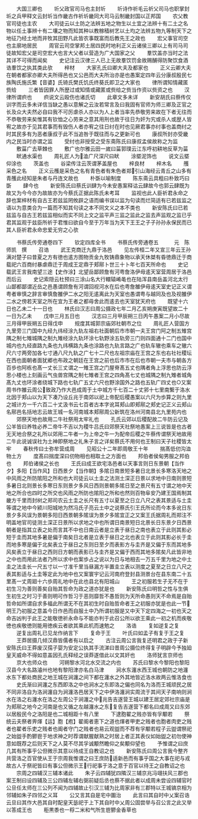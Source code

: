 <!-- { "loadSidebar": true } -->
　　大国三卿也
　　圻父政官司马也主封圻
　　圻诗作祈毛云祈父司马也职掌封圻之兵甲释文云封圻当作畿古作祈圻畿同大司马云制畿封国以正邦国
　　农父教官司徒也主农
　　大司徒云以土防之法辨五地之物生以土宜之法辨十有二土之名物以任土事辨十有二壤之物而知其种以教稼穑树艺以土均之法辨五物九等制天下之地征乃经土地而井牧其田野凡此皆农事既富而后教先王之政也
　　宏父事官司空也主廓地居民
　　周官云司空掌邦土居四民时地利正义云诸侯三卿以上有司马司徒故知宏父是司空宏大也言大父者以营造为广大国家之父
　　羣饮盖亦当时之法其详不可得而闻矣
　　史记注云汉律三人已上无故羣饮罚金故赐酺得防聚饮食酒诰羣饮之执其类此欤
　　梓材
　　大家孔氏曰卿大夫及都家也
　　正义云卿大夫在朝者都家亦卿大夫所得邑也又公邑而大夫所治亦是也愚案定四年云分康叔殷民七族陶氏施氏繁【音婆】氏锜氏樊氏饥氏终葵氏即卫之大家也
　　律所谓知情藏匿赀给
　　三者皆因罪人所歴过或知情或藏匿或赀给之赀当作资以赀资之也
　　汉律所谓疻也
　　疻说文云殴伤也诸氏切
　　此章文多未详
　　新安胡氏曰蔡传仅训字而云多未详信当缺之愚以意解之云汝若常言及曰我固有官师为师三卿及正官之长及众大夫然必自曰我不可厉虐杀人亦以为人上者当率先恭敬劳来故在下者无往而不恭敬劳来矣惟其有钦恤之心劳来之意其用刑也故于往日为奸为宄或杀人或歴人皆宥之故亦于见其君事而有毁伤人者亦宥之往日纣在时也见厥君事亦纣事也盖商纣之时其民多有为恶者康叔于此不当追咎于既往而与之更新可也
　　康叔所封亦受畿内之民当时亦谓之监
　　受纣也非授受之受东斋陈氏曰康叔孟侯故称之为监
　　敷菑广去草棘也
　　敷广也尔雅云田一嵗曰菑郭璞云江东呼初耕地反草为菑
　　畎通水渠也
　　周礼匠人为洫广尺深尺曰畎
　　涂塈泥饰也
　　说文云塈仰涂也
　　茨盖也
　　谷梁传注云茨谓茅盖屋也
　　梓良材
　　梓木名
　　雘采色之名
　　正义云雘是采色之名有青色者有朱色者郑引山海经云青丘之山多有青雘此经知是朱者与丹连文故也
　　朴斲以喻制度
　　陈东斋云具粗曰朴致巧曰斲
　　肆今也
　　新安陈氏曰蔡氏训肆为今未安愚案释诂云肆故今也郭云肆既为故又为今今亦为故故亦为今蔡氏正据此陈氏未考耳
　　监视也此人臣祈君永命之辞也案梓材有自古王若兹监罔攸辟之语而编书误以监为句读而烂简适有已若兹监之语以为意类合为一篇而不知其句读之本不同文义之本不类也
　　新安陈氏曰已若兹监与自古王若兹监相似而实不同上文之监平声三监之监此之监去声监观之监已乎君其监观于兹臣所祈于君惟曰欲自今至于万年当为天下王王之子子孙孙永保民而已其人臣祈君永命忠爱无穷之心欤











　　书蔡氏传旁通卷四下
　　钦定四库全书
　　书蔡氏传旁通卷五　　　元　陈师凯　撰
　　召诰
　　武王克商迁九鼎于洛邑
　　见左传桓二年又宣三年云王孙满对楚子曰昔夏之方有徳也逺方图物贡金九牧铸鼎象物以承天休桀有昏徳鼎迁于商载祀六百商纣暴虐鼎迁于周成王定鼎于郏鄏卜世三十卜年七百天所命也
　　史记载武王言我南望三途【史作涂】北望岳鄙顾詹有河粤詹洛伊毋逺天室营周居于洛邑而后云
　　史记索隠云杜预曰三涂山名大行轘辕崤黾也在陆浑县南岳盖河北太行山鄙都鄙谓近岳之邑愚谓顾詹有河谓回视河水在后也粤詹雒伊毋逺天室史记正义谓粤者审慎之辞言审慎詹雒伊二水之阳无逺离此为天室也愚谓粤与越同及也及视雒伊二水之傍若天室之所在宜为王者之都毋舍此而逺去也天室犹天府也
　　既望十六日也乙未二十一日也
　　林氏曰汉志曰周公摄政七年二月乙亥朔庚寅既望故二十一日为乙未
　　戊申三月五日也
　　汉志曰三月甲辰朔三日丙午愚案二月小尽故三月得甲辰朔五日得戊申
　　规度其城郭宗庙郊社朝市之位
　　周礼匠人营国方九里旁三门国中九经九纬经涂九轨左祖右社面朝后市市朝一夫王宫门阿之制五雉宫隅之制七雉城隅之制九雉经涂九轨环涂七轨野涂五轨旁三门则四面通十二门也国中城内也九经直路九条也九纬横路九条也涂路也九轨言路之广也轨车辙也乘车之辙六尺六寸两旁加各七寸通八尺九轨之广七十二尺也左祖宗庙在王宫之东也右社社稷坛在西也面朝者面犹郷也布政之朝廷在王宫之前也后市市在后也市朝一夫市与朝各方百歩也阿栋也髙一丈长三丈谓之一雉王宫之门屋脊髙五丈也隅者角上浮思也防云浮思小楼也上刻画云气虫兽宫隅之制七雉者王宫之四角髙七丈也城隅之制九雉者城角髙九丈也环涂者绕城下路也七轨广五丈六尺也野涂国外之路也五轨广四丈也○又案周书作雒云周公致政乃作大邑成周于土中城方千七百二十丈郛十七里南繋于洛水北因于郏山以为天下凑乃设丘兆于南郊以祀上帝配后稷愚案以六尺为歩算之则九里之城计方一千六百二十丈汲书云七百者古本字讹耳郏山即郏鄏之郏史记正义云郏山名鄏邑名括地志云故王城一名河南城本郏鄏周公新筑在洛州河南县北九里苑内也
　　郊祭天地也故用二牛社祭用太牢礼也
　　孔氏云郊以后稷配故二牛防云记及公羊皆曰养牲必养二帝牛不吉以为稷牛吕氏曰郊祭天社祭地愚案上三说皆是也古者无天地合祭之礼所以郊用二牛者一为上帝之牛一为配帝后稷之牛蔡传谓祭天地故用二牛此说诚误社为土神即祭地之礼朱子言之详矣蔡氏不用何也王制曰天子社稷皆太牢
　　春秋传曰士弥牟营成周
　　见昭公十二年即周敬王十年
　　揣髙低仞沟洫物土方
　　度髙曰揣度深曰仞物相也相取土之方面也
　　邦伯者侯甸男服之邦伯也
　　邦伯诸侯之长也
　　王氏曰成王欲宅洛邑者以天事言则日东景朝【当作夕】多阳【当作风】日西景夕【当作朝】多隂日南景短多暑日北景长多寒洛天地之中风雨之所防隂阳之所和也大司徒云以土圭之法测土深正日景以求地中日南则景短多暑日北则景长多寒日东则景夕多风日西则景朝多隂日至之景尺有五寸谓之地中天地之所合也四时之所交也风雨之所防也隂阳之所和也然则百物阜安乃建王国焉制其畿方千里而封树之郑司农云土圭之长尺有五寸以夏至之日立八尺之表其景适与土圭等谓之地中今颍川阳城地为然冯氏子亮云土中之说蔡氏引王氏所论而今本多讹日东景夕多风误为景朝多阳日西景朝多隂误为景夕多隂宜正之又案王氏据周礼而郑注不明盖地官司徒测土深正日景所以求地之中也所谓日南景短日北景长日东景夕日西景朝者是指其立表之处而言其不中也日南云者是立表于昼日之南也表立于此则其影必短于圭而其地多暑是偏于南矣日北者是立表于昼日之北也表立于此则其影必长于圭而地多寒是偏于北矣表立于昼日之东则日至夕而表影方与圭齐是又偏于东而其地多风矣表立于昼日之西则日方朝而表影已与圭齐是又偏于西而其地多隂矣凡此皆非地之中也而用此法者乃所以求中也案歩占之说以为日与地相去一万五千里为地之中土圭之法圭长一尺五寸以一寸准千里当昼漏方半置圭立表以测度之夏至之日立八尺之表其影适与土圭等定此为地中也又案寰宇记云河南府登封县测景台在县东南二十五里髙一丈周廻十六歩周礼地中在此也县北有阳城山
　　王之初服若生子无不在于初生习为善则善矣自贻其哲命为政之道亦犹是也
　　新安陈氏曰明哲之性与生俱生初生之时习于善则明可作哲习于恶则靡哲不愚哲则为天所命愚则天不命焉是自贻哲命如所谓自求多福此所谓无不在其初生时自贻哲命者王之初服亦犹是也此一节明王乃初服之意盖今日作邑而自服土中乃所谓初服是又中天下定四海之一初也天之命吉凶判于此王之能敬徳祈永命与不能亦判于此召公所以欲王乘此一初之机而疾敬徳也疾敬徳则能用徳疾云者欲其乘此机而速勉之
　　洛诰
　　复如逆复之复
　　逆复出周礼已见龙作纳言下
　　复命于王
　　叶氏曰如孟子有复于王之复
　　王莽居摄几倾汉鼎皆儒者有以启之
　　古注云周公言我复还明君之政于子新安陈氏曰王莽废汉孺子婴为安定公执其手流涕曰昔周公摄位终得复子明辟今予独廹皇天威命不得如意盖因孔氏释经之误莽遂借此以文其奸也
　　洛师犹言京师也
　　京大也师众也
　　河朔黎水河北水交流之内也
　　苏氏曰黎水今黎阳也黎阳汉县今大名路濬州也地有黎阳津亦名白马津
　　涧水东瀍水西王城也朝防之地瀍水东下都处商民之地王城在涧瀍之间下都在瀍水之外其地皆近洛水故两云惟洛食也
　　史氏渐曰涧瀍之东西即洛之中也涧水之东即洛之偏也同名为洛而王城顽民之居不同非洛自为洛涧瀍自为涧瀍洛邑居天下之中伊洛瀍涧实周流于其间天子南响则涧水在洛之右瀍水在洛之左周公于涧瀍之中兆告吉遂营王城以建王居定郊社宗庙是为郏鄏之地今之河南是也又循之左越瀍水之东复告吉遂营下都名曰成周又曰东郊以居殷民今之洛阳是也二城相距十有八里
　　下逮胞翟之贱亦皆有孚颙若
　　祭统云夫祭者畀煇【运】胞【庖】翟阍者恵下之道也煇者甲吏之贱者也胞者肉吏之贱者也翟者乐吏之贱者也阍者守门之贱者也易云观盥而不荐有孚颙若程子云盥谓祭祀之始盥手酌鬰鬯于地求神之时荐谓献腥献熟之时居上者正其表仪如始盥之初勿使神意如既荐之后则天下之人莫不尽其孚诚颙然瞻仰之矣颙仰望也
　　予惟谓之曰庶几其有所事乎公但微示其意以待成王自教诏之也
　　新安陈氏曰周公言我今整齐共营洛之百官使从王于宗周我惟谓之曰王庶防适新邑而有事乎国之大事在祀与戎故古人于祭祀皆曰有事公但微示王行祀事于洛之意于百官以待王之自教诏之也
　　宗周之四辅汉三辅本诸此
　　朱子云四辅犹四隣汉三辅京兆冯翊扶风三郡也案王制曰设四辅及三公四辅左辅右弼前疑后丞也蔡不据此者以成周未尝设四辅官时公旦任太师在三公列不闻为四辅故止引汉三辅为比周家非有三郡特以王城镐京相为邻辅如朱子四邻之义耳
　　公又言其自是宅中圗治
　　此言曰其自时中乂案召诰云旦曰其作大邑其自时配皇天毖祀于上下其自时中乂周公固尝举与召公言之此又举以答成王也
　　秬黒黍也一稃二米和气所生鬯鬰金香草也
